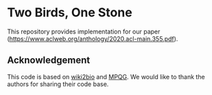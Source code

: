 # Two Birds, One Stone
This repository provides implementation for our paper (https://www.aclweb.org/anthology/2020.acl-main.355.pdf).

## Acknowledgement
This code is based on [wiki2bio](https://github.com/tyliupku/wiki2bio) and [MPQG](https://github.com/freesunshine0316/MPQG). We would like to thank the authors for sharing their code base.
